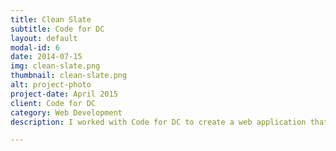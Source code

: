```yaml
---
title: Clean Slate
subtitle: Code for DC
layout: default
modal-id: 6
date: 2014-07-15
img: clean-slate.png
thumbnail: clean-slate.png
alt: project-photo
project-date: April 2015
client: Code for DC
category: Web Development
description: I worked with Code for DC to create a web application that helps users determine whether or not they are eligible to clear their criminal records. My favorite part of this project was getting to work with people with diverse skillsets ranging from law, to user experience, to organizing. My specific contributions to the project included seting up the application's routing system, refactoring the application into views, and creating the overall look for the UI.

---
```

